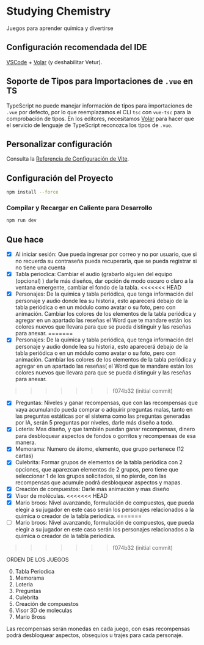 # Studying Chemistry

Juegos para aprender química y divertirse

## Configuración recomendada del IDE

[VSCode](https://code.visualstudio.com/) + [Volar](https://marketplace.visualstudio.com/items?itemName=Vue.volar) (y deshabilitar Vetur).

## Soporte de Tipos para Importaciones de `.vue` en TS

TypeScript no puede manejar información de tipos para importaciones de `.vue` por defecto, por lo que reemplazamos el CLI `tsc` con `vue-tsc` para la comprobación de tipos. En los editores, necesitamos [Volar](https://marketplace.visualstudio.com/items?itemName=Vue.volar) para hacer que el servicio de lenguaje de TypeScript reconozca los tipos de `.vue`.

## Personalizar configuración

Consulta la [Referencia de Configuración de Vite](https://vite.dev/config/).

## Configuración del Proyecto

```sh
npm install --force
```

### Compilar y Recargar en Caliente para Desarrollo

```sh
npm run dev
```

## Que hace

- [x] Al iniciar sesión: Que pueda ingresar por correo y no por usuario, que si no recuerda su contraseña pueda recuperarla, que se pueda registrar si no tiene una cuenta
- [x] Tabla periodica: Cambiar el audio (grabarlo alguien del equipo (opcional) ) darle más diseños, dar opción de modo oscuro o claro a la ventana emergente, cambiar el fondo de la tabla.
<<<<<<< HEAD
- [x] Personajes: De la química y tabla periódica, que tenga información del personaje y audio donde lea su historia, esto aparecerá debajo de la tabla periódica o en un módulo como avatar o su foto, pero con animación. Cambiar los colores de los elementos de la tabla periódica y agregar en un apartado las reseñas el Word que te mandare están los colores nuevos que llevara para que se pueda distinguir y las reseñas para anexar.
=======
- [x] Personajes: De la química y tabla periódica, que tenga información del personaje y audio donde lea su historia, esto aparecerá debajo de la tabla periódica o en un módulo como avatar o su foto, pero con animación. Cambiar los colores de los elementos de la tabla periódica y agregar en un apartado las reseñas( el Word que te mandare están los colores nuevos que llevara para que se pueda distinguir y las reseñas para anexar.
>>>>>>> f074b32 (initial commit)
- [x] Preguntas: Niveles y ganar recompensas, que con las recompensas que vaya acumulando pueda comprar o adquirir preguntas malas, tanto en las preguntas estáticas por el sistema como las preguntas generadas por IA, serán 5 preguntas por niveles, darle más diseño a todo.
- [x] Loteria: Mas diseño, y que también puedan ganar recompensas, dinero para desbloquear aspectos de fondos o gorritos y recompensas de esa manera.
- [x] Memorama: Numero de átomo, elemento, que grupo pertenece (12 cartas)
- [x] Culebrita: Formar grupos de elementos de la tabla periódica con 2 opciones, que aparezcan elementos de 2 grupos, pero tiene que seleccionar 1 de los grupos solicitados, si no pierde, con las recompensas que acumule podrá desbloquear aspectos y mapas.
- [x] Creación de compuestos: Darle más animación y mas diseño
- [x] Visor de moléculas.
<<<<<<< HEAD
- [x] Mario broos: Nivel avanzando, formulación de compuestos, que pueda elegir a su jugador en este caso serán los personajes relacionados a la química o creador de la tabla periodica.
=======
- [ ] Mario broos: Nivel avanzando, formulación de compuestos, que pueda elegir a su jugador en este caso serán los personajes relacionados a la química o creador de la tabla periodica.

>>>>>>> f074b32 (initial commit)

ORDEN DE LOS JUEGOS

0. Tabla Periodica
1. Memorama
2. Loteria
3. Preguntas
4. Culebrita
5. Creación de compuestos
6. Visor 3D de moleculas
7. Mario Bross

Las recompensas serán monedas en cada juego, con esas recompensas podrá desbloquear aspectos, obsequios u trajes para cada personaje.
